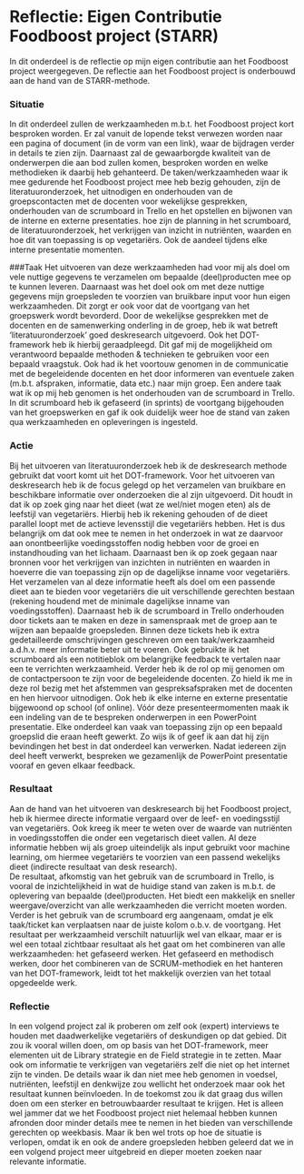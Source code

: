 # Reflectie: Eigen Contributie Foodboost project (STARR)

In dit onderdeel is de reflectie op mijn eigen contributie aan het Foodboost project weergegeven. De reflectie aan het Foodboost project is onderbouwd aan de hand van de STARR-methode. 

### Situatie
In dit onderdeel zullen de werkzaamheden m.b.t. het Foodboost project kort besproken worden. Er zal vanuit de lopende tekst verwezen worden naar een pagina of document (in de vorm van een link), waar de bijdragen verder in details te zien zijn. Daarnaast zal de gewaarborgde kwaliteit van de onderwerpen die aan bod zullen komen, besproken worden en welke methodieken ik daarbij heb gehanteerd. De taken/werkzaamheden waar ik mee gedurende het Foodboost project mee heb bezig gehouden, zijn de literatuuronderzoek, het uitnodigen en onderhouden van de groepscontacten met de docenten voor wekelijkse gesprekken, onderhouden van de scrumboard in Trello en het opstellen en bijwonen van de interne en externe presentaties.
hoe  zijn de planning in het scrumboard, de literatuuronderzoek, het verkrijgen van inzicht in nutriënten, waarden en hoe dit van toepassing is op vegetariërs. Ook de aandeel tijdens elke interne presentatie momenten. 


###Taak
Het uitvoeren van deze werkzaamheden had voor mij als doel om vele nuttige gegevens te verzamelen om bepaalde (deel)producten mee op te kunnen leveren. Daarnaast was het doel ook om met deze nuttige gegevens mijn groepsleden te voorzien van bruikbare input voor hun eigen werkzaamheden. Dit zorgt er ook voor dat de voortgang van het groepswerk wordt bevorderd. Door de wekelijkse gesprekken met de docenten en de samenwerking onderling in de groep, heb ik wat betreft ‘literatuuronderzoek’ goed deskresearch uitgevoerd. Ook het DOT-framework heb ik hierbij geraadpleegd. Dit gaf mij de mogelijkheid om verantwoord bepaalde methoden & technieken te gebruiken voor een bepaald vraagstuk. Ook had ik het voortouw genomen in de communicatie met de begeleidende docenten en het door informeren van eventuele zaken (m.b.t. afspraken, informatie, data etc.) naar mijn groep. Een andere taak wat ik op mij heb genomen is het onderhouden van de scrumboard in Trello. In dit scrumboard heb ik gefaseerd (in sprints) de voortgang bijgehouden van het groepswerken en gaf ik ook duidelijk weer hoe de stand van zaken qua werkzaamheden en opleveringen is ingesteld. 


### Actie
Bij het uitvoeren van literatuuronderzoek heb ik de deskresearch methode gebruikt dat voort komt uit het DOT-framework. Voor het uitvoeren van deskresearch heb ik de focus gelegd op het verzamelen van bruikbare en beschikbare informatie over onderzoeken die al zijn uitgevoerd. Dit houdt in dat ik op zoek ging naar het dieet (wat ze wel/niet mogen eten) als de leefstijl van vegetariërs. Hierbij heb ik rekening gehouden of de dieet parallel loopt met de actieve levensstijl die vegetariërs hebben. Het is dus belangrijk om dat ook mee te nemen in het onderzoek in wat ze daarvoor aan onontbeerlijke voedingsstoffen nodig hebben voor de groei en instandhouding van het lichaam. Daarnaast ben ik op zoek gegaan naar bronnen voor het verkrijgen van inzichten in nutriënten en waarden in hoeverre die van toepassing zijn op de dagelijkse inname voor vegetariërs. Het verzamelen van al deze informatie heeft als doel om een passende dieet aan te bieden voor vegetariërs die uit verschillende gerechten bestaan (rekening houdend met de minimale dagelijkse inname van voedingsstoffen). 
Daarnaast heb ik de scrumboard in Trello onderhouden door tickets aan te maken en deze in samenspraak met de groep aan te wijzen aan bepaalde groepsleden. Binnen deze tickets heb ik extra gedetailleerde omschrijvingen geschreven om een taak/werkzaamheid a.d.h.v. meer informatie beter uit te voeren. Ook gebruikte ik het scrumboard als een notitieblok om belangrijke feedback te vertalen naar een te verrichten werkzaamheid. 
Verder heb ik de rol op mij genomen om de contactpersoon te zijn voor de begeleidende docenten. Zo hield ik me in deze rol bezig met het afstemmen van gespreksafspraken met de docenten en hen hiervoor uitnodigen. 
Ook heb ik elke interne en externe presentatie bijgewoond op school (of online). Vóór deze presenteermomenten maak ik een indeling van de te bespreken onderwerpen in een PowerPoint presentatie. Elke onderdeel kan vaak van toepassing zijn op een bepaald groepslid die eraan heeft gewerkt. Zo wijs ik of geef ik aan dat hij zijn bevindingen het best in dat onderdeel kan verwerken. Nadat iedereen zijn deel heeft verwerkt, bespreken we gezamenlijk de PowerPoint presentatie vooraf en geven elkaar feedback.


### Resultaat
Aan de hand van het uitvoeren van deskresearch bij het Foodboost project, heb ik hiermee directe informatie vergaard over de leef- en voedingsstijl van vegetariërs. Ook kreeg ik meer te weten over de waarde van nutriënten in voedingsstoffen die onder een vegetarisch dieet vallen. Al deze informatie hebben wij als groep uiteindelijk als input gebruikt voor machine learning, om hiermee vegetariërs te voorzien van een passend wekelijks dieet (indirecte resultaat van desk research).  
De resultaat, afkomstig van het gebruik van de scrumboard in Trello, is vooral de inzichtelijkheid in wat de huidige stand van zaken is m.b.t. de oplevering van bepaalde (deel)producten. Het biedt een makkelijk en sneller weergave/overzicht van alle werkzaamheden die verricht moeten worden. Verder is het gebruik van de scrumboard erg aangenaam, omdat je elk taak/ticket kan verplaatsen naar de juiste kolom o.b.v. de voortgang.
Het resultaat per werkzaamheid verschilt natuurlijk wel van elkaar, maar er is wel een totaal zichtbaar resultaat als het gaat om het combineren van alle werkzaamheden: het gefaseerd werken. Het gefaseerd en methodisch werken, door het combineren van de SCRUM-methodiek en het hanteren van het DOT-framework, leidt tot het makkelijk overzien van het totaal opgedeelde werk.

### Reflectie
In een volgend project zal ik proberen om zelf ook (expert) interviews te houden met daadwerkelijke vegetariërs of deskundigen op dat gebied. Dit zou ik vooral willen doen, om op basis van het DOT-framework, meer elementen uit de Library strategie en de Field strategie in te zetten. Maar ook om informatie te verkrijgen van vegetariërs zelf die niet op het internet zijn te vinden. De details waar ik dan niet mee heb genomen in voedsel, nutriënten, leefstijl en denkwijze zou wellicht het onderzoek maar ook het resultaat kunnen beïnvloeden. In de toekomst zou ik dat graag dus willen doen om een sterker en betrouwbaarder resultaat te krijgen. 
Het is alleen wel jammer dat we het Foodboost project niet helemaal hebben kunnen afronden door minder details mee te nemen in het bieden van verschillende gerechten op weekbasis. Maar ik ben wel trots op hoe de situatie is verlopen, omdat ik en ook de andere groepsleden hebben geleerd dat we in een volgend project meer uitgebreid en dieper moeten zoeken naar relevante informatie. 

